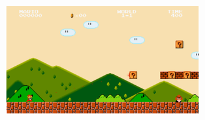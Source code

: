 

<p align="center">
   <a href="https://supermario-game.com/">
   <img width="600" src="https://github.com/Danish903/Danish903/blob/main/img/mario.gif" alt="Material Bread logo">
   </a>
</p>

<!--
**Danish903/Danish903** is a ✨ _special_ ✨ repository because its `README.md` (this file) appears on your GitHub profile.

Here are some ideas to get you started:

- 🔭 I’m currently working on ...
- 🌱 I’m currently learning ...
- 👯 I’m looking to collaborate on ...
- 🤔 I’m looking for help with ...
- 💬 Ask me about ...
- 📫 How to reach me: ...
- 😄 Pronouns: ...
- ⚡ Fun fact: ...
-->

